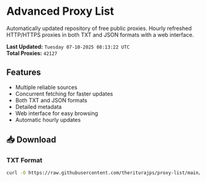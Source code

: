 # Advanced Proxy List

Automatically updated repository of free public proxies. Hourly refreshed HTTP/HTTPS proxies in both TXT and JSON formats with a web interface.

**Last Updated:** `Tuesday 07-10-2025 08:13:22 UTC`  
**Total Proxies:** `42127`

## Features
- Multiple reliable sources
- Concurrent fetching for faster updates
- Both TXT and JSON formats
- Detailed metadata
- Web interface for easy browsing
- Automatic hourly updates

## 📥 Download

### TXT Format
```bash
curl -O https://raw.githubusercontent.com/theriturajps/proxy-list/main/proxies.txt